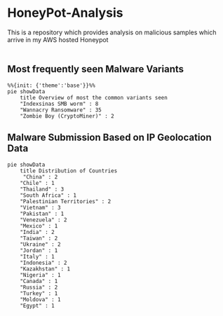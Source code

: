 # HoneyPot-Analysis
This is a repository which provides analysis on malicious samples which arrive in my AWS hosted Honeypot
<br><br>

## Most frequently seen Malware Variants
```mermaid 
%%{init: {'theme':'base'}}%%
pie showData
    title Overview of most the common variants seen
    "Indexsinas SMB worm" : 8
    "Wannacry Ransomware" : 35
    "Zombie Boy (CryptoMiner)" : 2

```
## Malware Submission Based on IP Geolocation Data
```mermaid
pie showData
    title Distribution of Countries
     "China" : 2
    "Chile" : 1
    "Thailand" : 3
    "South Africa" : 1
    "Palestinian Territories" : 2
    "Vietnam" : 3
    "Pakistan" : 1
    "Venezuela" : 2
    "Mexico" : 1
    "India" : 2
    "Taiwan" : 2
    "Ukraine" : 2
    "Jordan" : 1
    "Italy" : 1
    "Indonesia" : 2
    "Kazakhstan" : 1
    "Nigeria" : 1
    "Canada" : 1
    "Russia" : 2
    "Turkey" : 1
    "Moldova" : 1
    "Egypt" : 1

```
